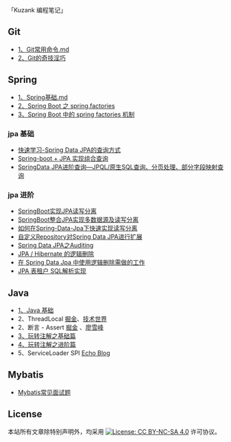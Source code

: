 「Kuzank 编程笔记」


## Git
* [1、Git常用命令.md](./Git/01Git常用命令.md)
* [2、Git的奇技淫巧](./Git/02Git的奇技淫巧.md)


## Spring
* [1、Spring基础.md](./SpringBoot/01Spring基础.md)
* [2、Spring Boot 之 spring.factories](https://www.cnblogs.com/huanghzm/p/12217630.html)
* [3、Spring Boot 中的 spring factories 机制](https://www.jianshu.com/p/7367dddab20d)


### jpa 基础
* [快速学习-Spring Data JPA的查询方式](https://cloud.tencent.com/developer/article/1608362)
* [Spring-boot + JPA 实现组合查询](https://banbanpeppa.github.io/2019/01/25/java/spring/spring-jpa-muti-query/)
* [SpringData JPA进阶查询—JPQL/原生SQL查询、分页处理、部分字段映射查询](https://blog.csdn.net/Phapha1996/article/details/78994395)

### jpa 进阶
* [SpringBoot实现JPA读写分离](https://ethendev.github.io/2018/12/17/JPA-MySQL-read-write-separation/)
* [SpringBoot整合JPA实现多数据源及读写分离](https://juejin.cn/post/6844904175424241677)
* [如何在Spring-Data-Jpa下快速实现读写分离](https://www.zedd.dev/2016/11/08/%E5%A6%82%E4%BD%95%E5%9C%A8Spring-Data-Jpa%E4%B8%8B%E5%BF%AB%E9%80%9F%E5%AE%9E%E7%8E%B0%E8%AF%BB%E5%86%99%E5%88%86%E7%A6%BB/)
* [自定义Repository对Spring Data JPA进行扩展](https://zhuanlan.zhihu.com/p/142823081)
* [Spring Data JPA之Auditing](https://www.jianshu.com/p/4777c1c1195b)
* [JPA / Hibernate 的逻辑删除](http://blog.prophet-xu.com/2018/09/19/jpa-soft-delete-with-hibernate/)
* [在 Spring Data Jpa 中使用逻辑删除需做的工作](https://www.iteye.com/blog/someok-1616651)
* [JPA 表租户 SQL解析实现](https://blog.csdn.net/fall_hat/article/details/104802435)

## Java
* [1、Java 基础](http://www.cyc2018.xyz/#java)
* 2、ThreadLocal [掘金](https://juejin.cn/post/6844904016288317448)、[技术世界](http://www.jasongj.com/java/threadlocal/)
* 2、断言 - Assert [掘金](https://juejin.cn/post/6844904037335171085) 、[廖雪峰](https://www.bookstack.cn/read/liaoxuefeng-java/93e3a2729860516b.md)
* [3、玩转注解之基础篇](http://lionoggo.com/2016/12/25/%E7、%8E%A9%E8%BD%AC%E6%B3%A8%E8%A7%A3%E4%B9%8B%E5%9F%BA%E7%A1%80%E7%AF%87/)
* [4、玩转注解之进阶篇](http://lionoggo.com/2016/12/31/%E7%8E%A9%E8%BD%AC%E6%B3%A8%E8%A7%A3%E4%B9%8B%E8%BF%9B%E9%98%B6%E7%AF%87/)
* 5、ServiceLoader SPI [Echo Blog](https://houbb.github.io/2018/08/02/spi-01-intro)


## Mybatis
* [Mybatis常见面试题](https://segmentfault.com/a/1190000013678579)


## License

本站所有文章除特别声明外，均采用 [![License: CC BY-NC-SA 4.0](https://camo.githubusercontent.com/68b1d40ecc7a83ac2c1e691be14ce4be95cec195/68747470733a2f2f6c6963656e7365627574746f6e732e6e65742f6c2f62792d6e632d73612f342e302f38307831352e706e67)](https://creativecommons.org/licenses/by-nc-sa/4.0/) 许可协议。
